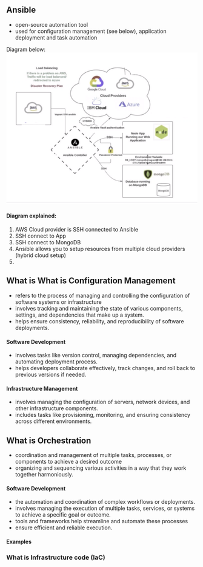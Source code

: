 ## Ansible
- open-source automation tool
- used for configuration management (see below), application deployment and task automation

Diagram below:
![](ansiblescrsh.png)

#### Diagram explained:
1. AWS Cloud provider is SSH connected to Ansible 
2. SSH connect to App
3. SSH connect to MongoDB 
2. Ansible allows you to setup resources from multiple cloud providers (hybrid cloud setup)
3. 

## What is What is Configuration Management
- refers to the process of managing and controlling the configuration of software systems or infrastructure
- involves tracking and maintaining the state of various components, settings, and dependencies that make up a system.
- helps ensure consistency, reliability, and reproducibility of software deployments.


#### Software Development
- involves tasks like version control, managing dependencies, and automating deployment process. 
- helps developers collaborate effectively, track changes, and roll back to previous versions if needed.

#### Infrastructure Management
- involves managing the configuration of servers, network devices, and other infrastructure components. 
- includes tasks like provisioning, monitoring, and ensuring consistency across different environments.

## What is Orchestration
- coordination and management of multiple tasks, processes, or components to achieve a desired outcome
- organizing and sequencing various activities in a way that they work together harmoniously.

#### Software Development
- the automation and coordination of complex workflows or deployments. 
- involves managing the execution of multiple tasks, services, or systems to achieve a specific goal or outcome. 
- tools and frameworks help streamline and automate these processes
- ensure efficient and reliable execution.

#### Examples

### What is Infrastructure code (IaC)